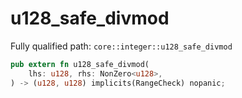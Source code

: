 # u128_safe_divmod

Fully qualified path: `core::integer::u128_safe_divmod`

```rust
pub extern fn u128_safe_divmod(
    lhs: u128, rhs: NonZero<u128>,
) -> (u128, u128) implicits(RangeCheck) nopanic;
```

